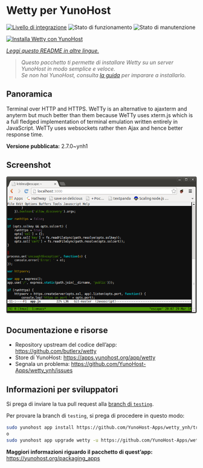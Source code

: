<!--
N.B.: Questo README è stato automaticamente generato da <https://github.com/YunoHost/apps/tree/master/tools/readme_generator>
NON DEVE essere modificato manualmente.
-->

# Wetty per YunoHost

[![Livello di integrazione](https://dash.yunohost.org/integration/wetty.svg)](https://dash.yunohost.org/appci/app/wetty) ![Stato di funzionamento](https://ci-apps.yunohost.org/ci/badges/wetty.status.svg) ![Stato di manutenzione](https://ci-apps.yunohost.org/ci/badges/wetty.maintain.svg)

[![Installa Wetty con YunoHost](https://install-app.yunohost.org/install-with-yunohost.svg)](https://install-app.yunohost.org/?app=wetty)

*[Leggi questo README in altre lingue.](./ALL_README.md)*

> *Questo pacchetto ti permette di installare Wetty su un server YunoHost in modo semplice e veloce.*  
> *Se non hai YunoHost, consulta [la guida](https://yunohost.org/install) per imparare a installarlo.*

## Panoramica

Terminal over HTTP and HTTPS. WeTTy is an alternative to ajaxterm and anyterm but much better than them because WeTTy uses xterm.js which is a full fledged implementation of terminal emulation written entirely in JavaScript. WeTTy uses websockets rather then Ajax and hence better response time.


**Versione pubblicata:** 2.7.0~ynh1

## Screenshot

![Screenshot di Wetty](./doc/screenshots/terminal.png)

## Documentazione e risorse

- Repository upstream del codice dell’app: <https://github.com/butlerx/wetty>
- Store di YunoHost: <https://apps.yunohost.org/app/wetty>
- Segnala un problema: <https://github.com/YunoHost-Apps/wetty_ynh/issues>

## Informazioni per sviluppatori

Si prega di inviare la tua pull request alla [branch di `testing`](https://github.com/YunoHost-Apps/wetty_ynh/tree/testing).

Per provare la branch di `testing`, si prega di procedere in questo modo:

```bash
sudo yunohost app install https://github.com/YunoHost-Apps/wetty_ynh/tree/testing --debug
o
sudo yunohost app upgrade wetty -u https://github.com/YunoHost-Apps/wetty_ynh/tree/testing --debug
```

**Maggiori informazioni riguardo il pacchetto di quest’app:** <https://yunohost.org/packaging_apps>
